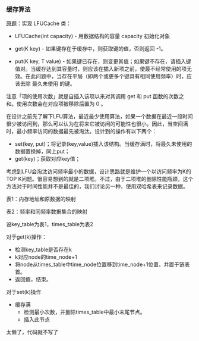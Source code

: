 ### **缓存算法**

[原题](https://leetcode-cn.com/problems/lfu-cache)：实现 LFUCache 类：

- LFUCache(int capacity) - 用数据结构的容量 capacity 初始化对象

- get(K key) - 如果键存在于缓存中，则获取键的值，否则返回 -1。

- put(K key, T value) - 如果键已存在，则变更其值；如果键不存在，请插入键值对。当缓存达到其容量时，则应该在插入新项之前，使最不经常使用的项无效。在此问题中，当存在平局（即两个或更多个键具有相同使用频率）时，应该去除 最久未使用 的键。

注意「项的使用次数」就是自插入该项以来对其调用 get 和 put 函数的次数之和。使用次数会在对应项被移除后置为 0 。

在设计之前先了解下LFU算法，最近最少使用算法，如果一个数据在最近一段时间很少被访问到，那么可以认为在将来它被访问的可能性也很小。因此，当空间满时，最小频率访问的数据最先被淘汰。设计到的操作有以下两个：

- set(key, put)；将记录(key,value)插入该结构。当缓存满时，将最久未使用的数据置换掉，同上put；
- get(key)；获取对应key值；

考虑到LFU会淘汰访问频率最小的数据，设计思路就是维护一个以访问频率为K的TOP K问题。很容易想到的就是二项堆。不过，由于二项堆的删除性能瓶颈，这个方法对于时间性能并不是最佳的，我们讨论另一种，使用双哈希表来记录数据。

表1：内存地址和原数据的映射

表2：频率和同频率数据集合的映射

设key_table为表1，times_table为表2

对于get(k)操作：

- 检测key_table是否存在k
- k对应node的time_node+1
- 将node从times_table中time_node位置移到time_node+1位置，并置于链表首。
- 返回值，结束。

对于set(k)操作

- 缓存满
  - 检测最小次数，并删除times_table中最小末尾节点。
  - 插入此节点

太懒了，代码就不写了

